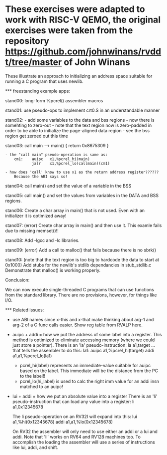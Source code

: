 # These exercises were adapted to work with RISC-V QEMO, the original exercises were taken from the repository https://github.com/johnwinans/rvddt/tree/master of John Winans

These illustrate an approach to initializing an address space suitable
for running a C program that uses newlib.

*** freestanding example apps:

stand00:
	long-form %pcrel() assembler macros

stand01:
	use pseudo-ops to implement crt0.S in an understandable manner

stand02:
	- add some variables to the data and bss regions
	- now there is somehting to zero-out
	- note that the text region now is zero-padded in order to be able to initialize the page-aligned data region
	- see the bss region get zeroed out this time

stand03:
	call main  -->  main() { return 0x8675309 }

	- the "call main" pseudo-operation is same as:
		cm1:    auipc   x1,%pcrel_hi(main)
		        jalr    x1,%pcrel_lo(callmain)(cm1)

	- how does 'call' know to use x1 as the return address register?????? 
		Because the ABI says so!

stand04:
	call main() and set the value of a variable in the BSS

stand05:
	call main() and set the values from variables in the DATA and BSS regions.

stand06:
	Create a char array in main() that is not used.  Even with an initializer it is optimized away!

stand07: (error)
	Create char array in main() and then use it.
	This examle fails due to missing memset()!!

stand08:
	Add -lgcc and -lc libraries.

stand09: (error)
	Add a call to malloc() that fails because there is no sbrk()

stand10: (note that the text region is too big to hardcode the data to start at 0x1000)
	Add stubs for the newlib's stdlib dependancies in stub_stdlib.c
	Demonstrate that malloc() is working properly.


Conclusion: 

We can now execute single-threaded C programs that can use functions from the
standard library.  There are no provisions, however, for things like I/O.




*** Related issues:

- use ABI names since x-this and x-that make thinking about arg-1 and arg-2 of a
	C func calls easier.  Show reg table from RVALP here.

- auipc + addi = how we put the address of some label into a register.
	This method is optimized to eliminate accessing memory (where we could just store a pointer).
	There is an 'la' pseudo-instruction:
				la		a1,target
 	... that tells the assembler to do this:
		la1:    auipc   a1,%pcrel_hi(target)
				addi    a1,a1,%pcrel_lo(la1)

	- pcrel_hi(label) represents an immediate-value suitable for auipc based on the label.
		This immediate will be the distance from the PC to the label!!
    - pcrel_lo(hi_label) is used to calc the right imm value for an addi insn matched to an auipc!

- lui + addi = how we put an absolute value into a register
	There is an 'li' pseudo-instruction that can load any value into a register:
		li      a1,0x12345678

	The li pseudo-operation on an RV32I will expand into this:
		lui		a1,%hi(0x12345678)
		addi    a1,a1,%lo(0x12345678)

	On RV32 the assembler will only need to use either an addi or a lui and addi.
	Note that 'li' works on RV64 and RV128 machines too.  To accomplish the loading
	the assembler will use a series of instructions like lui, addi, and shift.


